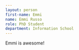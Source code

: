 ```yaml
---
layout: person
first-name: Emmi
name: Emmi Russo
role: PhD Student
department: Information School
---
```


Emmi is awesome!